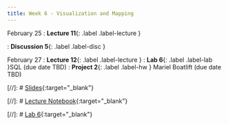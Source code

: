 ```yaml
---
title: Week 6 - Visualization and Mapping
---
```


February 25
: **Lecture 11**{: .label .label-lecture }

: **Discussion 5**{: .label .label-disc } 


February 27
: **Lecture 12**{: .label .label-lecture }
: **Lab 6**{: .label .label-lab }SQL (due date TBD)
: **Project 2**{: .label .label-hw } Mariel Boatlift (due date TBD)

[//]: # [Slides](){:target="_blank"} 

[//]: # [Lecture Notebook](){:target="_blank"} 

[//]: # [Lab 6](){:target="_blank"} 